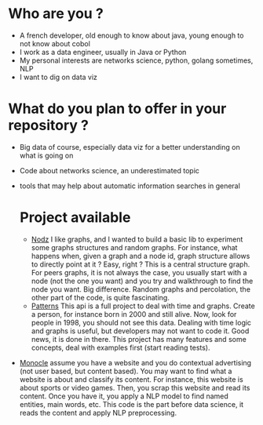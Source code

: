 # Who are you ? 

* A french developer, old enough to know about java, young enough to not know about cobol
* I work as a data engineer, usually in Java or Python
* My personal interests are networks science, python, golang sometimes, NLP
* I want to dig on data viz

# What do you plan to offer in your repository ? 

* Big data of course, especially data viz for a better understanding on what is going on
* Code about networks science, an underestimated topic
* tools that may help about automatic information searches in general


  # Project available

  * [Nodz](https://github.com/zefrenchwan/nodz) I like graphs, and I wanted to build a basic lib to experiment some graphs structures and random graphs. For instance, what happens when, given a graph and a node id, graph structure allows to directly point at it ? Easy, right ? This is a central structure graph. For peers graphs, it is not always the case, you usually start with a node (not the one you want) and you try and walkthrough to find the node you want. Big difference. Random graphs and percolation, the other part of the code, is quite fascinating.
  * [Patterns](https://github.com/zefrenchwan/patterns) This api is a full project to deal with time and graphs. Create a person, for instance born in 2000 and still alive. Now, look for people in 1998, you should not see this data. Dealing with time logic and graphs is useful, but developers may not want to code it. Good news, it is done in there. This project has many features and some concepts, deal with examples first (start reading tests). 
* [Monocle](https://github.com/zefrenchwan/monocle) assume you have a website and you do contextual advertising (not user based, but content based). You may want to find what a website is about and classify its content. For instance, this website is about sports or video games. Then, you scrap this website and read its content. Once you have it, you apply a NLP model to find named entities, main words, etc. This code is the part before data science, it reads the content and apply NLP preprocessing. 
